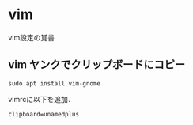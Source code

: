 # vim
vim設定の覚書
## vim ヤンクでクリップボードにコピー

```
sudo apt install vim-gnome
```
vimrcに以下を追加．

```Shell
clipboard=unamedplus
```
